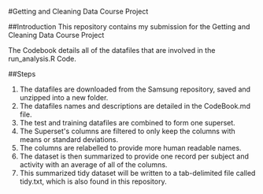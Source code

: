 #Getting and Cleaning Data Course Project 

##Introduction
This repository contains my submission for the Getting and Cleaning Data Course Project

The Codebook details all of the datafiles that are involved in the run_analysis.R Code.  

##Steps

1. The datafiles are downloaded from the Samsung repository, saved and unzipped into a new folder.
2. The datafiles names and descriptions are detailed in the CodeBook.md file.
3. The test and training datafiles are combined to form one superset.
4. The Superset's columns are filtered to only keep the columns with means or standard deviations.
5. The columns are relabelled to provide more human readable names.
6. The dataset is then summarized to provide one record per subject and activity with an average of all of the columns.
7. This summarized tidy dataset will be written to a tab-delimited file called tidy.txt, which is also found in this repository.

